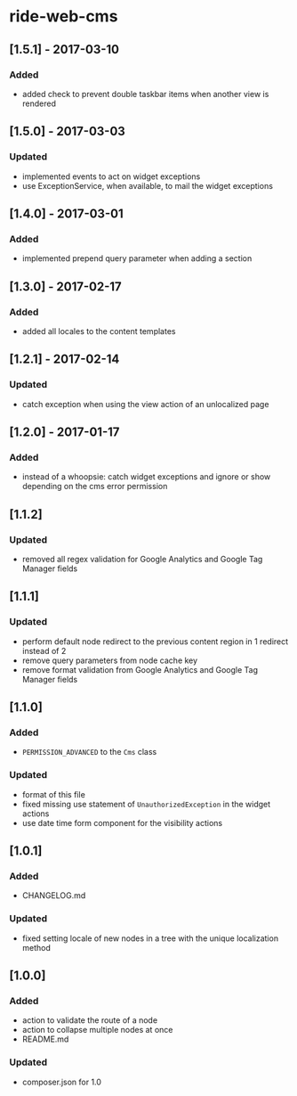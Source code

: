 # ride-web-cms

## [1.5.1] - 2017-03-10
### Added
- added check to prevent double taskbar items when another view is rendered

## [1.5.0] - 2017-03-03
### Updated
- implemented events to act on widget exceptions
- use ExceptionService, when available, to mail the widget exceptions

## [1.4.0] - 2017-03-01
### Added
- implemented prepend query parameter when adding a section

## [1.3.0] - 2017-02-17
### Added
- added all locales to the content templates

## [1.2.1] - 2017-02-14
### Updated
- catch exception when using the view action of an unlocalized page 

## [1.2.0] - 2017-01-17
### Added
- instead of a whoopsie: catch widget exceptions and ignore or show depending on the cms error permission

## [1.1.2]
### Updated
- removed all regex validation for Google Analytics and Google Tag Manager fields

## [1.1.1]
### Updated
- perform default node redirect to the previous content region in 1 redirect instead of 2
- remove query parameters from node cache key
- remove format validation from Google Analytics and Google Tag Manager fields

## [1.1.0]
### Added
- ```PERMISSION_ADVANCED``` to the ```Cms``` class
### Updated
- format of this file
- fixed missing use statement of ```UnauthorizedException``` in the widget actions
- use date time form component for the visibility actions

## [1.0.1]
### Added
- CHANGELOG.md
### Updated
- fixed setting locale of new nodes in a tree with the unique localization method

## [1.0.0]
### Added
- action to validate the route of a node
- action to collapse multiple nodes at once
- README.md
### Updated
- composer.json for 1.0
